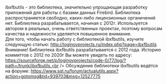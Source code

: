 ibxfbutils - это библиотека, значительно упрощающая разработку приложений для работы с базами данных Firebird. Библиотека распространяется свободно, каких-либо лицензионных органичений нет. Библиотека разрабатывается, начиная с 2012г. Используется автором в реальных, очень ответственных проектах, поэтому вопросам качества и надежности уделяется повышенное внимание.<br />
Для того, чтобы начать работу с библиотекой ibxfbutils, изучите следующую статью: http://loginovprojects.ru/index.php?page=ibxfbutils<br />
Внимание! Библиотека ibxfbutils разрабатывается с 2012 года. Историю коммиттов с 2012 по 2020г Вы можете увидеть по адресу: https://sourceforge.net/p/loginovprojects/code-0/77/log/?path=/trunk/ibxfbutils.<br />
Обсуждение библиотеки ibxfbutils ведётся на форуме: https://www.sql.ru/forum/actualutils.aspx?action=gotomsg&tid=939703&msg=12527775
